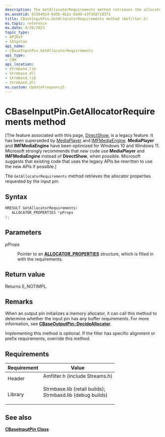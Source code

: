 ```yaml
---
description: The GetAllocatorRequirements method retrieves the allocator properties requested by the input pin.
ms.assetid: 81564924-6d5b-4b2a-b549-e3f358f18371
title: CBaseInputPin.GetAllocatorRequirements method (Amfilter.h)
ms.topic: reference
ms.date: 4/26/2023
topic_type: 
- APIRef
- kbSyntax
api_name: 
- CBaseInputPin.GetAllocatorRequirements
api_type: 
- COM
api_location: 
- Strmbase.lib
- Strmbase.dll
- Strmbasd.lib
- Strmbasd.dll
ms.custom: UpdateFrequency5
---
```


# CBaseInputPin.GetAllocatorRequirements method

\[The feature associated with this page, [DirectShow](/windows/win32/directshow/directshow), is a legacy feature. It has been superseded by [MediaPlayer](/uwp/api/Windows.Media.Playback.MediaPlayer) and [IMFMediaEngine](/windows/win32/api/mfmediaengine/nn-mfmediaengine-imfmediaengine). **MediaPlayer** and **IMFMediaEngine** have been optimized for Windows 10 and Windows 11. Microsoft strongly recommends that new code use **MediaPlayer** and **IMFMediaEngine** instead of **DirectShow**, when possible. Microsoft suggests that existing code that uses the legacy APIs be rewritten to use the new APIs if possible.\]

The `GetAllocatorRequirements` method retrieves the allocator properties requested by the input pin.

## Syntax


```C++
HRESULT GetAllocatorRequirements(
   ALLOCATOR_PROPERTIES *pProps
);
```



## Parameters

<dl> <dt>

*pProps* 
</dt> <dd>

Pointer to an [**ALLOCATOR\_PROPERTIES**](/windows/win32/api/strmif/ns-strmif-allocator_properties) structure, which is filled in with the requirements.

</dd> </dl>

## Return value

Returns E\_NOTIMPL.

## Remarks

When an output pin initializes a memory allocator, it can call this method to determine whether the input pin has any buffer requirements. For more information, see [**CBaseOutputPin::DecideAllocator**](cbaseoutputpin-decideallocator.md).

Implementing this method is optional. If the filter has specific alignment or prefix requirements, override this method.

## Requirements



| Requirement | Value |
|--------------------|--------------------------------------------------------------------------------------------------------------------------------------------------------------------------------------------|
| Header<br/>  | <dl> <dt>Amfilter.h (include Streams.h)</dt> </dl>                                                                                  |
| Library<br/> | <dl> <dt>Strmbase.lib (retail builds); </dt> <dt>Strmbasd.lib (debug builds)</dt> </dl> |



## See also

<dl> <dt>

[**CBaseInputPin Class**](cbaseinputpin.md)
</dt> </dl>

 

 





